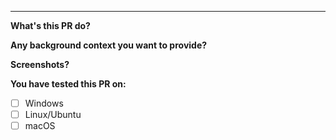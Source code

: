 ---
<!--
Remove the fields that are not appropriate
Please include:
-->

**What's this PR do?**

**Any background context you want to provide?**

**Screenshots?**

**You have tested this PR on:**
  - [ ] Windows
  - [ ] Linux/Ubuntu
  - [ ] macOS
